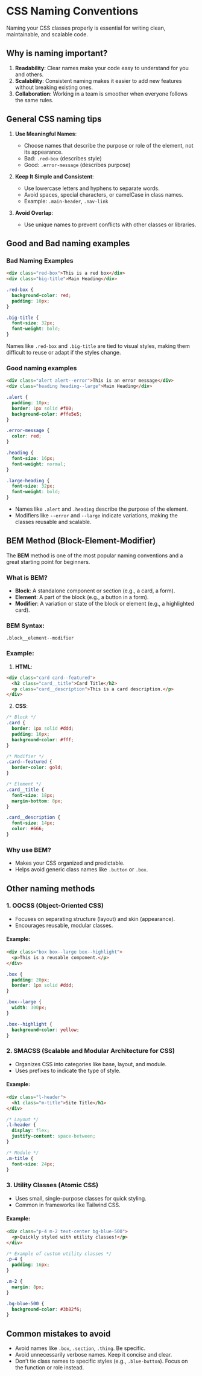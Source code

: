 # CSS Naming Conventions

Naming your CSS classes properly is essential for writing clean, maintainable, and scalable code.

## Why is naming important?
1. **Readability**: Clear names make your code easy to understand for you and others.
2. **Scalability**: Consistent naming makes it easier to add new features without breaking existing ones.
3. **Collaboration**: Working in a team is smoother when everyone follows the same rules.

## General CSS naming tips
1. **Use Meaningful Names**:
   - Choose names that describe the purpose or role of the element, not its appearance.
   - Bad: `.red-box` (describes style)
   - Good: `.error-message` (describes purpose)

2. **Keep It Simple and Consistent**:
   - Use lowercase letters and hyphens to separate words.
   - Avoid spaces, special characters, or camelCase in class names.
   - Example: `.main-header`, `.nav-link`

3. **Avoid Overlap**:
   - Use unique names to prevent conflicts with other classes or libraries.

## Good and Bad naming examples

### Bad Naming Examples
```html
<div class="red-box">This is a red box</div>
<div class="big-title">Main Heading</div>
```
```css
.red-box {
  background-color: red;
  padding: 10px;
}

.big-title {
  font-size: 32px;
  font-weight: bold;
}
```
Names like `.red-box` and `.big-title` are tied to visual styles, making them difficult to reuse or adapt if the styles change.

### Good naming examples
```html
<div class="alert alert--error">This is an error message</div>
<div class="heading heading--large">Main Heading</div>
```
```css
.alert {
  padding: 10px;
  border: 1px solid #f00;
  background-color: #ffe5e5;
}

.error-message {
  color: red;
}

.heading {
  font-size: 16px;
  font-weight: normal;
}

.large-heading {
  font-size: 32px;
  font-weight: bold;
}
```
- Names like `.alert` and `.heading` describe the purpose of the element.
- Modifiers like `--error` and `--large` indicate variations, making the classes reusable and scalable.

## BEM Method (Block-Element-Modifier)
The **BEM** method is one of the most popular naming conventions and a great starting point for beginners.

### What is BEM?
- **Block**: A standalone component or section (e.g., a card, a form).
- **Element**: A part of the block (e.g., a button in a form).
- **Modifier**: A variation or state of the block or element (e.g., a highlighted card).

### BEM Syntax:
```plaintext
.block__element--modifier
```

### Example:
1. **HTML**:
```html
<div class="card card--featured">
  <h2 class="card__title">Card Title</h2>
  <p class="card__description">This is a card description.</p>
</div>
```

2. **CSS**:
```css
/* Block */
.card {
  border: 1px solid #ddd;
  padding: 16px;
  background-color: #fff;
}

/* Modifier */
.card--featured {
  border-color: gold;
}

/* Element */
.card__title {
  font-size: 18px;
  margin-bottom: 8px;
}

.card__description {
  font-size: 14px;
  color: #666;
}
```

### Why use BEM?
- Makes your CSS organized and predictable.
- Helps avoid generic class names like `.button` or `.box`.

## Other naming methods

### 1. **OOCSS (Object-Oriented CSS)**
- Focuses on separating structure (layout) and skin (appearance).
- Encourages reusable, modular classes.

#### Example:
```html
<div class="box box--large box--highlight">
  <p>This is a reusable component.</p>
</div>
```
```css
.box {
  padding: 20px;
  border: 1px solid #ddd;
}

.box--large {
  width: 300px;
}

.box--highlight {
  background-color: yellow;
}
```

### 2. **SMACSS (Scalable and Modular Architecture for CSS)**
- Organizes CSS into categories like base, layout, and module.
- Uses prefixes to indicate the type of style.

#### Example:
```html
<div class="l-header">
  <h1 class="m-title">Site Title</h1>
</div>
```
```css
/* Layout */
.l-header {
  display: flex;
  justify-content: space-between;
}

/* Module */
.m-title {
  font-size: 24px;
}
```

### 3. **Utility Classes (Atomic CSS)**
- Uses small, single-purpose classes for quick styling.
- Common in frameworks like Tailwind CSS.

#### Example:
```html
<div class="p-4 m-2 text-center bg-blue-500">
  <p>Quickly styled with utility classes!</p>
</div>
```
```css
/* Example of custom utility classes */
.p-4 {
  padding: 16px;
}

.m-2 {
  margin: 8px;
}

.bg-blue-500 {
  background-color: #3b82f6;
}
```

## Common mistakes to avoid
- Avoid names like `.box`, `.section`, `.thing`. Be specific.
- Avoid unnecessarily verbose names. Keep it concise and clear.
- Don’t tie class names to specific styles (e.g., `.blue-button`). Focus on the function or role instead.
